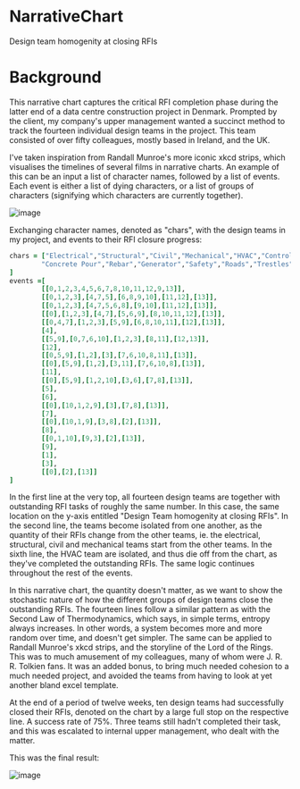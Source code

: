 # NarrativeChart
Design team homogenity at closing RFIs

# Background

This narrative chart captures the critical RFI completion phase during the latter end of a data centre construction project in Denmark. Prompted by the client, my company's upper management wanted a succinct method to track the fourteen individual design teams in the project. This team consisted of over fifty colleagues, mostly based in Ireland, and the UK. 

I've taken inspiration from Randall Munroe's more iconic xkcd strips, which visualises the timelines of several films in narrative charts. An example of this can be an input a list of character names, followed by a list of events. Each event is either a list of dying characters, or a list of groups of characters (signifying which characters are currently together). 

![image](https://user-images.githubusercontent.com/86113858/129120193-fb662645-7707-4d12-9d77-4b7c93afa2fe.png)

Exchanging character names, denoted as "chars", with the design teams in my project, and events to their RFI closure progress:

```ruby
chars = ["Electrical","Structural","Civil","Mechanical","HVAC","Controls","Plumbing",
        "Concrete Pour","Rebar","Generator","Safety","Roads","Trestles","Misc."
]
events =[
        [[0,1,2,3,4,5,6,7,8,10,11,12,9,13]],
        [[0,1,2,3],[4,7,5],[6,8,9,10],[11,12],[13]],
        [[0,1,2,3],[4,7,5,6,8],[9,10],[11,12],[13]],
        [[0],[1,2,3],[4,7],[5,6,9],[8,10,11,12],[13]],
        [[0,4,7],[1,2,3],[5,9],[6,8,10,11],[12],[13]],
        [4],
        [[5,9],[0,7,6,10],[1,2,3],[8,11],[12,13]],
        [12],
        [[0,5,9],[1,2],[3],[7,6,10,8,11],[13]],
        [[0],[5,9],[1,2],[3,11],[7,6,10,8],[13]],
        [11],
        [[0],[5,9],[1,2,10],[3,6],[7,8],[13]],
        [5],
        [6],
        [[0],[10,1,2,9],[3],[7,8],[13]],
        [7],
        [[0],[10,1,9],[3,8],[2],[13]],
        [8],
        [[0,1,10],[9,3],[2],[13]],
        [9],
        [1],
        [3],
        [[0],[2],[13]]
]
```

In the first line at the very top, all fourteen design teams are together with outstanding RFI tasks of roughly the same number. In this case, the same location on the y-axis entitled "Design Team homogenity at closing RFIs". In the second line, the teams become isolated from one another, as the quantity of their RFIs change from the other teams, ie. the electrical, structural, civil and mechanical teams start from the other teams. In the sixth line, the HVAC team are isolated, and thus die off from the chart, as they've completed the outstanding RFIs. The same logic continues throughout the rest of the events. 

In this narrative chart, the quantity doesn't matter, as we want to show the stochastic nature of how the different groups of design teams close the outstanding RFIs. The fourteen lines follow a similar pattern as with the Second Law of Thermodynamics, which says, in simple terms, entropy always increases. In other words, a system becomes more and more random over time, and doesn't get simpler. The same can be applied to Randall Munroe's xkcd strips, and the storyline of the Lord of the Rings. This was to much amusement of my colleagues, many of whom were J. R. R. Tolkien fans. It was an added bonus, to bring much needed cohesion to a much needed project, and avoided the teams from having to look at yet another bland excel template.  

At the end of a period of twelve weeks, ten design teams had successfully closed their RFIs, denoted on the chart by a large full stop on the respective line. A success rate of 75%. Three teams still hadn't completed their task, and this was escalated to internal upper management, who dealt with the matter. 

This was the final result:

![image](https://user-images.githubusercontent.com/86113858/129119548-fb3e8e6d-506b-4cca-ab3a-8910891bd383.png)


